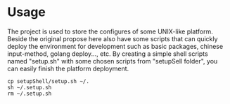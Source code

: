 # Usage

The project is used to store the configures of some UNIX-like platform. Beside the original propose here also have some scripts that can quickly deploy the environment for development such as basic packages, chinese input-method, golang deploy..., etc.
By creating a simple shell scripts named "setup.sh" with some chosen scripts from "setupSell folder", you can easily finish the platform deployment.

	cp setupShell/setup.sh ~/.
	sh ~/.setup.sh
	rm ~/.setup.sh

